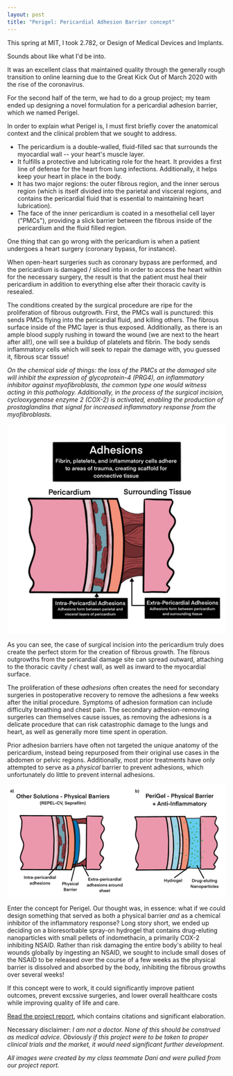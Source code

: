 ```yaml
---
layout: post
title: "Perigel: Pericardial Adhesion Barrier concept"
---
```



This spring at MIT, I took 2.782, or Design of Medical Devices and Implants.

Sounds about like what I'd be into. 

It was an excellent class that maintained quality through the generally rough transition to online learning due to the Great Kick Out of March 2020 with the rise of the coronavirus.

For the second half of the term, we had to do a group project; my team ended up designing a novel formulation for a pericardial adhesion barrier, which we named Perigel.

In order to explain what Perigel is, I must first briefly cover the anatomical context and the clinical problem that we sought to address.

- The pericardium is a double-walled, fluid-filled sac that surrounds the myocardial wall -- your heart's muscle layer. 
- It fulfills a protective and lubricating role for the heart. It provides a first line of defense for the heart from lung infections. Additionally, it helps keep your heart in place in the body.
- It has two major regions: the outer fibrous region, and the inner serous region (which is itself divided into the parietal and visceral regions, and contains the pericardial fluid that is essential to maintaining heart lubrication).
- The face of the inner pericardium is coated in a mesothelial cell layer ("PMCs"), providing a slick barrier between the fibrous inside of the pericardium and the fluid filled region.

One thing that can go wrong with the pericardium is when a patient undergoes a heart surgery (coronary bypass, for instance). 

When open-heart surgeries such as coronary bypass are performed, and the pericardium is damaged / sliced into in order to access the heart within for the necessary surgery, the result is that the patient must heal their pericardium in addition to everything else after their thoracic cavity is resealed. 

The conditions created by the surgical procedure are ripe for the proliferation of fibrous outgrowth. First, the PMCs wall is punctured: this sends PMCs flying into the pericardial fluid, and killing others. The fibrous surface inside of the PMC layer is thus exposed. Additionally, as there is an ample blood supply rushing in toward the wound (we are next to the heart after all!), one will see a buildup of platelets and fibrin. The body sends inflammatory cells which will seek to repair the damage with, you guessed it, fibrous scar tissue!

*On the chemical side of things: the loss of the PMCs at the damaged site will inhibit the expression of glycoprotein-4 (PRG4), an inflammatory inhibitor against myofibroblasts, the common type one would witness acting in this pathology. Additionally, in the process of the surgical incision, cyclooxygenase enzyme 2 (COX-2) is activated, enabling the production of prostaglandins that signal for increased inflammatory response from the myofibroblasts.*

![Depiction of adhesion formation](/assets/Adhesion_Formation.jpg)

As you can see, the case of surgical incision into the pericardium truly does create the perfect storm for the creation of fibrous growth. The fibrous outgrowths from the pericardial damage site can spread outward, attaching to the thoracic cavity / chest wall, as well as inward to the myocardial surface. 

The proliferation of these *adhesions* often creates the need for secondary surgeries in postoperative recovery to remove the adhesions a few weeks after the initial procedure. Symptoms of adhesion formation can include difficulty breathing and chest pain. The secondary adhesion-removing surgeries can themselves cause issues, as removing the adhesions is a delicate procedure that can risk catastrophic damage to the lungs and heart, as well as generally more time spent in operation.

Prior adhesion barriers have often not targeted the unique anatomy of the pericardium, instead being repurposed from their original use cases in the abdomen or pelvic regions. Additionally, most prior treatments have only attempted to serve as a *physical* barrier to prevent adhesions, which unfortunately do little to prevent internal adhesions.

![Our solution: barrier and inhibitor](/assets/Other_Solutions.jpg)

Enter the concept for Perigel. Our thought was, in essence: what if we could design something that served as both a physical barrier *and* as a chemical inhibitor of the inflammatory response? Long story short, we ended up deciding on a bioresorbable spray-on hydrogel that contains drug-eluting nanoparticles with small pellets of indomethacin, a primarily COX-2 inhibiting NSAID. Rather than risk damaging the entire body's ability to heal wounds globally by ingesting an NSAID, we sought to include small doses of the NSAID to be released over the course of a few weeks as the physical barrier is dissolved and absorbed by the body, inhibiting the fibrous growths over several weeks!

If this concept were to work, it could significantly improve patient outcomes, prevent excssive surgeries, and lower overall healthcare costs while improving quality of life and care.

[Read the project report](/assets/perigel.pdf), which contains citations and significant elaboration.

Necessary disclaimer: *I am not a doctor. None of this should be construed as medical advice. Obviously if this project were to be taken to proper clinical trials and the market, it would need significant further development.*

*All images were created by my class teammate Dani and were pulled from our project report.*
